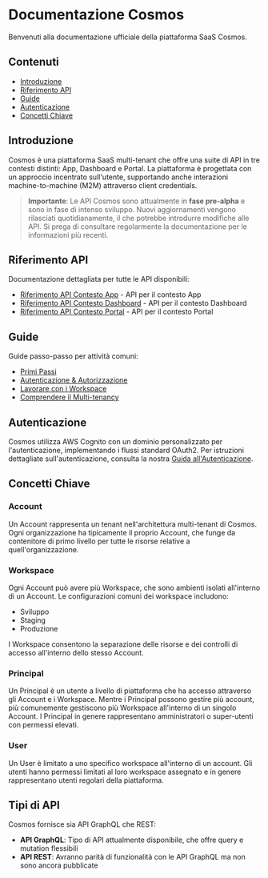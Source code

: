 # Documentazione Cosmos

Benvenuti alla documentazione ufficiale della piattaforma SaaS Cosmos.

## Contenuti

- [Introduzione](#introduzione)
- [Riferimento API](#riferimento-api)
- [Guide](#guide)
- [Autenticazione](#autenticazione)
- [Concetti Chiave](#concetti-chiave)

## Introduzione

Cosmos è una piattaforma SaaS multi-tenant che offre una suite di API in tre contesti distinti: App, Dashboard e Portal. La piattaforma è progettata con un approccio incentrato sull'utente, supportando anche interazioni machine-to-machine (M2M) attraverso client credentials.

> **Importante**: Le API Cosmos sono attualmente in **fase pre-alpha** e sono in fase di intenso sviluppo. Nuovi aggiornamenti vengono rilasciati quotidianamente, il che potrebbe introdurre modifiche alle API. Si prega di consultare regolarmente la documentazione per le informazioni più recenti.

## Riferimento API

Documentazione dettagliata per tutte le API disponibili:

- [Riferimento API Contesto App](./riferimento-api/app/README.md) - API per il contesto App
- [Riferimento API Contesto Dashboard](./riferimento-api/dashboard/README.md) - API per il contesto Dashboard
- [Riferimento API Contesto Portal](./riferimento-api/portal/README.md) - API per il contesto Portal

## Guide

Guide passo-passo per attività comuni:

- [Primi Passi](./guide/primi-passi.md)
- [Autenticazione & Autorizzazione](./guide/autenticazione.md)
- [Lavorare con i Workspace](./guide/workspace.md)
- [Comprendere il Multi-tenancy](./guide/multi-tenancy.md)

## Autenticazione

Cosmos utilizza AWS Cognito con un dominio personalizzato per l'autenticazione, implementando i flussi standard OAuth2. Per istruzioni dettagliate sull'autenticazione, consulta la nostra [Guida all'Autenticazione](./guide/autenticazione.md).

## Concetti Chiave

### Account

Un Account rappresenta un tenant nell'architettura multi-tenant di Cosmos. Ogni organizzazione ha tipicamente il proprio Account, che funge da contenitore di primo livello per tutte le risorse relative a quell'organizzazione.

### Workspace

Ogni Account può avere più Workspace, che sono ambienti isolati all'interno di un Account. Le configurazioni comuni dei workspace includono:
- Sviluppo
- Staging
- Produzione

I Workspace consentono la separazione delle risorse e dei controlli di accesso all'interno dello stesso Account.

### Principal

Un Principal è un utente a livello di piattaforma che ha accesso attraverso gli Account e i Workspace. Mentre i Principal possono gestire più account, più comunemente gestiscono più Workspace all'interno di un singolo Account. I Principal in genere rappresentano amministratori o super-utenti con permessi elevati.

### User

Un User è limitato a uno specifico workspace all'interno di un account. Gli utenti hanno permessi limitati al loro workspace assegnato e in genere rappresentano utenti regolari della piattaforma.

## Tipi di API

Cosmos fornisce sia API GraphQL che REST:

- **API GraphQL**: Tipo di API attualmente disponibile, che offre query e mutation flessibili
- **API REST**: Avranno parità di funzionalità con le API GraphQL ma non sono ancora pubblicate
